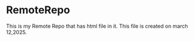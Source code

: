 # RemoteRepo
This is my Remote Repo that has html file in it.
This file is created on march 12,2025.

